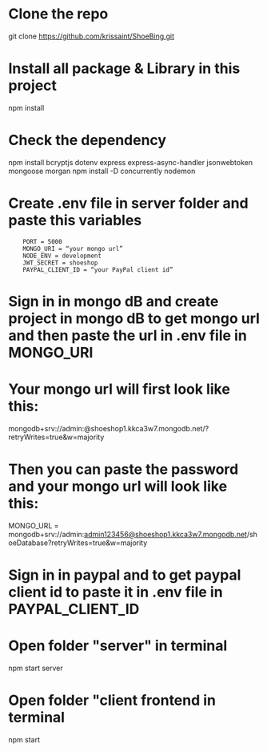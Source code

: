 # Clone the repo
git clone https://github.com/krissaint/ShoeBing.git

# Install all package & Library in this project 
npm install
# Check the dependency
npm install bcryptjs dotenv express express-async-handler jsonwebtoken mongoose morgan
npm install -D concurrently nodemon

# Create .env file in server folder and paste this variables
        PORT = 5000
        MONGO_URI = “your mongo url”
        NODE_ENV = development
        JWT_SECRET = shoeshop
        PAYPAL_CLIENT_ID = “your PayPal client id”

# Sign in in mongo dB and create project in mongo dB to get mongo url and then paste the url in .env file in MONGO_URI 
# Your mongo url will first look like this: 
mongodb+srv://admin:<password>@shoeshop1.kkca3w7.mongodb.net/?retryWrites=true&w=majority
# Then you can paste the password and your mongo url will look like this:
MONGO_URL = mongodb+srv://admin:admin123456@shoeshop1.kkca3w7.mongodb.net/shoeDatabase?retryWrites=true&w=majority
    
# Sign in in paypal and to get paypal client id to paste it in .env file in PAYPAL_CLIENT_ID

# Open folder "server" in terminal
npm start server
# Open folder "client frontend in terminal
npm start